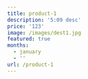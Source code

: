 ```yaml
---
title: product-1
description: '5:09 desc'
price: '123'
image: /images/dest1.jpg
featured: true
months:
  - january
  - ''
url: /product-1
---
```


